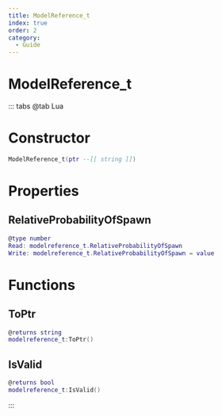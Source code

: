```yaml
---
title: ModelReference_t
index: true
order: 2
category:
  - Guide
---
```


# ModelReference_t

::: tabs
@tab Lua
# Constructor
```lua
ModelReference_t(ptr --[[ string ]])
```
# Properties
## RelativeProbabilityOfSpawn 
```lua
@type number
Read: modelreference_t.RelativeProbabilityOfSpawn
Write: modelreference_t.RelativeProbabilityOfSpawn = value
```
# Functions
## ToPtr
```lua
@returns string
modelreference_t:ToPtr()
```
## IsValid
```lua
@returns bool
modelreference_t:IsValid()
```

:::